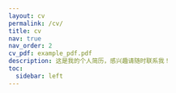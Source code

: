 ```yaml
---
layout: cv
permalink: /cv/
title: cv
nav: true
nav_order: 2
cv_pdf: example_pdf.pdf
description: 这是我的个人简历，感兴趣请随时联系我！
toc:
  sidebar: left
---
```

